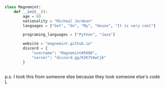 ```python

class Magnemint:
    def __init__():        
        age = 69
        nationality = "Micheal Jordean"
        languages = ["Get", "On", "My", "House", "It is very cool"]

        programing_languages = ["Python", "Java"]

        website = "magnemint.github.io"
        discord = {
            "username": "Magnemint#5880",
            "server": "discord.gg/K2K7V4wCj6"
        }
        
```

p.s. I took this from someone else because they took someone else's code L
